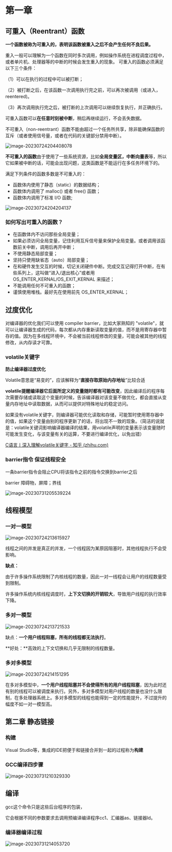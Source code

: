# 第一章

 ## 可重入（Reentrant）函数

**一个函数被称为可重入的，表明该函数被重入之后不会产生任何不良后果。**

重入一般可以理解为一个函数在同时多次调用，例如操作系统在进程调度过程中，或者单片机、处理器等的中断的时候会发生重入的现象。
可重入的函数必须满足以下三个条件：

（1）可以在执行的过程中可以被打断；

（2）被打断之后，在该函数一次调用执行完之前，可以再次被调用（或进入，reentered)。

（3）再次调用执行完之后，被打断的上次调用可以继续恢复执行，并正确执行。

可重入函数可以**在任意时刻被中断**，稍后再继续运行，不会丢失数据。

不可重入（non-reentrant）函数不能由超过一个任务所共享，除非能确保函数的互斥（或者使用信号量，或者在代码的关键部分禁用中断）。

![image-20230724204408078](链接，转载与库笔记.assets/image-20230724204408078.png)



**不可重入的函数**由于使用了一些系统资源，比如**全局变量区，中断向量表**等，所以它如果被中断的话，可能会出现问题，这类函数是不能运行在多任务环境下的。

满足下列条件的函数多数是不可重入的：

- 函数体内使用了静态（static）的数据结构；
- 函数体内调用了 malloc() 或者 free() 函数；
- 函数体内调用了标准 I/O 函数;

![image-20230724204204137](链接，转载与库笔记.assets/image-20230724204204137.png)

### **如何写出可重入的函数？**

- 在函数体内不访问那些全局变量；
- 如果必须访问全局变量，记住利用互斥信号量来保护全局变量。或者调用该函数前关中断，调用后再开中断；
- 不使用静态局部变量；
- 坚持只使用缺省态（auto）局部变量；
- 在和硬件发生交互的时候，切记关闭硬件中断。完成交互记得打开中断，在有些系列上，这叫做“进入/退出核心”或者用 OS_ENTER_KERNAL/OS_EXIT_KERNAL 来描述；
- 不能调用任何不可重入的函数；
- 谨慎使用堆栈。最好先在使用前先 OS_ENTER_KERNAL；







## 过度优化

对编译器的优化我们可以使用 compiler barrier，比如大家熟知的 "volatile"，就可以让编译器生成的代码，每次都从内存重新读取变量的值，而不是用寄存器中暂存的值。因为在多线程环境中，不会被当前线程修改的变量，可能会被其他的线程修改，从内存读才可靠。



### volatile关键字

**防止编译器过度优化**  

Volatile意思是“易变的”，应该解释为“**直接存取原始内存地址**”比较合适



**volatile提醒编译器它后面所定义的变量随时都有可能改变**，因此编译后的程序每次需要存储或读取这个变量的时候，告诉编译器对该变量不做优化，都会直接从变量内存地址中读取数据，从而可以提供对特殊地址的稳定访问。



如果没有volatile关键字，则编译器可能优化读取和存储，可能暂时使用寄存器中的值，如果这个变量由别的程序更新了的话，将出现不一致的现象。（简洁的说就是：volatile关键词影响编译器编译的结果，用volatile声明的变量表示该变量随时可能发生变化，与该变量有关的运算，不要进行编译优化，以免出错）

[C语言丨深入理解volatile关键字 - 知乎 (zhihu.com)](https://zhuanlan.zhihu.com/p/343688629)







### barrier指令  保证线程安全

一条barrier指令会阻止CPU将该指令之前的指令交换到barrier之后

barrier      障碍物，屏障；界线

![image-20230731205539224](链接，转载与库笔记.assets/image-20230731205539224.png)



## 线程模型



### 一对一模型

![image-20230724213615927](链接，转载与库笔记.assets/image-20230724213615927.png)

线程之间的并发是真正的并发，一个线程因为某原因阻塞时，其他线程执行不会受影响。

**缺点：**

由于许多操作系统限制了内核线程的数量，因此一对一线程会让用户的线程数量受到限制。

许多操作系统内核线程调度时，**上下文切换的开销较大**，导致用户线程的执行效率下降。



### 多对一模型

![image-20230724213721533](链接，转载与库笔记.assets/image-20230724213721533.png)

缺点：**一个用户线程阻塞，所有的线程都无法执行**。

**好处：**高效的上下文切换和几乎无限制的线程数量。





### 多对多模型

![image-20230724214151295](链接，转载与库笔记.assets/image-20230724214151295.png)

在多对多模型中，**一个用户线程阻塞并不会使得所有的用户线程阻塞**，因为此时还有别的线程可以被调度来执行。另外，多对多模型对用户线程的数量也没什么限制，在多处理器系统上。多对多模型的线程也能得到一定的性能提升，不过提升的幅度不如一对一模型高。





## 第二章 静态链接



### 构建

Visual Studio等，集成的IDE把便于和链接合并到一起的过程称为**构建**



### GCC编译四步骤

![image-20230731210329330](链接，转载与库笔记.assets/image-20230731210329330.png)



## 编译

gcc这个命令只是这些后台程序的包装，

它会根据不同的参数要求去调用预编译编译程序cc1、汇编器as、链接器ld。



### 编译器编译过程

![image-20230731214053720](链接，转载与库笔记.assets/image-20230731214053720.png)